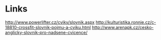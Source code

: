 # Links

http://www.powerlifter.cz/cviky/slovnik.aspx
http://kulturistika.ronnie.cz/c-18810-crossfit-slovnik-pojmu-a-cviku.html
http://www.arenapk.cz/cesko-anglicky-slovnik-pro-nadsene-cvicence/
